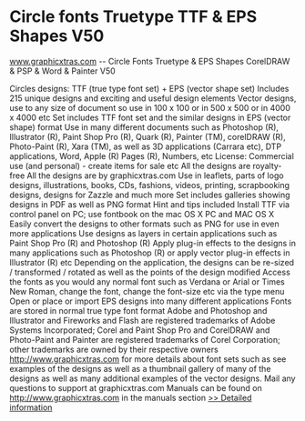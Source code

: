 # Circle fonts Truetype TTF & EPS Shapes V50
www.graphicxtras.com -- Circle Fonts Truetype & EPS Shapes CorelDRAW & PSP & Word & Painter V50

Circles designs: TTF (true type font set) + EPS (vector shape set)
Includes 215 unique designs and exciting and useful design elements
Vector designs, use to any size of document so use in 100 x 100 or in 500 x 500 or in 4000 x 4000 etc
Set includes TTF font set and the similar designs in EPS (vector shape) format
Use in many different documents such as Photoshop (R), Illustrator (R), Paint Shop Pro (R), Quark (R), Painter (TM), corelDRAW (R), Photo-Paint (R), Xara (TM), as well as 3D applications (Carrara etc), DTP applications, Word, Apple (R) Pages (R), Numbers, etc
License: Commercial use (and personal) - create items for sale etc
All the designs are royalty-free
All the designs are by graphicxtras.com
Use in leaflets, parts of logo designs, illustrations, books, CDs, fashions, videos, printing, scrapbooking designs, designs for Zazzle and much more
Set includes galleries showing designs in PDF as well as PNG format
Hint and tips included
Install TTF via control panel on PC; use fontbook on the mac OS X
PC and MAC OS X
Easily convert the designs to other formats such as PNG for use in even more applications
Use designs as layers in certain applications such as Paint Shop Pro (R) and Photoshop (R)
Apply plug-in effects to the designs in many applications such as Photoshop (R) or apply vector plug-in effects in Illustrator (R) etc
Depending on the application, the designs can be re-sized / transformed / rotated as well as the points of the design modified
Access the fonts as you would any normal font such as Verdana or Arial or Times New Roman, change the font, change the font-size etc via the type menu
Open or place or import EPS designs into many different applications
Fonts are stored in normal true type font format
Adobe and Photoshop and Illustrator and Fireworks and Flash are registered trademarks of Adobe Systems Incorporated; Corel and Paint Shop Pro and CorelDRAW and Photo-Paint and Painter are registered trademarks of Corel Corporation; other trademarks are owned by their respective owners
http://www.graphicxtras.com for more details about font sets such as see examples of the designs as well as a thumbnail gallery of many of the designs as well as many additional examples of the vector designs.
Mail any questions to support at graphicxtras.com
Manuals can be found on http://www.graphicxtras.com in the manuals section
[>> Detailed information](https://secure.shareit.com/shareit/product.html?productid=300326649&affiliateid=200057808)